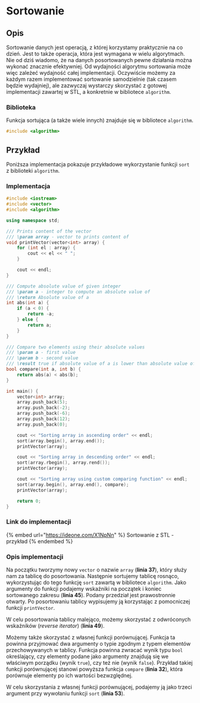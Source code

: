 # Sortowanie

## Opis

Sortowanie danych jest operacją, z której korzystamy praktycznie na co dzień. 
Jest to także operacja, która jest wymagana w wielu algorytmach. 
Nie od dziś wiadomo, że na danych posortowanych pewne działania można wykonać znacznie efektywniej. 
Od wydajności algorytmu sortowania może więc zależeć wydajność całej implementacji. 
Oczywiście możemy za każdym razem implementować sortowanie samodzielnie (tak czasem będzie wydajniej), ale zazwyczaj wystarczy skorzystać z gotowej implementacji zawartej w STL, a konkretnie w bibliotece `algorithm`. 

### Biblioteka

Funkcja sortująca (a także wiele innych) znajduje się w bibliotece `algorithm`.

```cpp
#include <algorithm>
```

## Przykład

Poniższa implementacja pokazuje przykładowe wykorzystanie funkcji `sort` z biblioteki `algorithm`.

### Implementacja

```cpp
#include <iostream>
#include <vector>
#include <algorithm>

using namespace std;

/// Prints content of the vector
/// \param array - vector to prints content of
void printVector(vector<int> array) {
    for (int el : array) {
        cout << el << " ";
    }

    cout << endl;
}

/// Compute absolute value of given integer
/// \param a - integer to compute an absolute value of
/// \return Absolute value of a
int abs(int a) {
    if (a < 0) {
        return -a;
    } else {
        return a;
    }
}

/// Compare two elements using their absolute values
/// \param a - first value
/// \param b - second value
/// \result true if absolute value of a is lower than absolute value of b, false otherwise
bool compare(int a, int b) {
    return abs(a) < abs(b);
}

int main() {
    vector<int> array;
    array.push_back(5);
    array.push_back(-2);
    array.push_back(-6);
    array.push_back(12);
    array.push_back(0);

    cout << "Sorting array in ascending order" << endl;
    sort(array.begin(), array.end());
    printVector(array);

    cout << "Sorting array in descending order" << endl;
    sort(array.rbegin(), array.rend());
    printVector(array);

    cout << "Sorting array using custom comparing function" << endl;
    sort(array.begin(), array.end(), compare);
    printVector(array);

    return 0;
}
```

### Link do implementacji

{% embed url="https://ideone.com/X1NpNn" %}
Sortowanie z STL - przykład
{% endembed %}

### Opis implementacji

Na początku tworzymy nowy `vector` o nazwie `array` (**linia 37**), który służy nam za tablicę do posortowania. Następnie sortujemy tablicę rosnąco, wykorzystując do tego funkcję `sort` zawartą w bibliotece `algorithm`. Jako argumenty do funkcji podajemy wskaźniki na początek i koniec sortowanego zakresu (**linia 45**). Podany przedział jest prawostronnie otwarty. Po posortowaniu tablicy wypisujemy ją korzystając z pomocniczej funkcji `printVector`.

W celu posortowania tablicy malejąco, możemy skorzystać z odwróconych wskaźników (_reverse iterator_) (**linia 49**).

Możemy także skorzystać z własnej funkcji porównującej. Funkcja ta powinna przyjmować dwa argumenty o typie zgodnym z typem elementów przechowywanych w tablicy. Funkcja powinna zwracać wynik typu `bool` określający, czy elementy podane jako argumenty znajdują się we właściwym porządku (wynik `true`), czy też nie (wynik `false`). Przykład takiej funkcji porównującej stanowi powyższa funkcja `compare` (**linia 32**), która porównuje elementy po ich wartości bezwzględnej.

W celu skorzystania z własnej funkcji porównującej, podajemy ją jako trzeci argument przy wywołaniu funkcji `sort` (**linia 53**).
